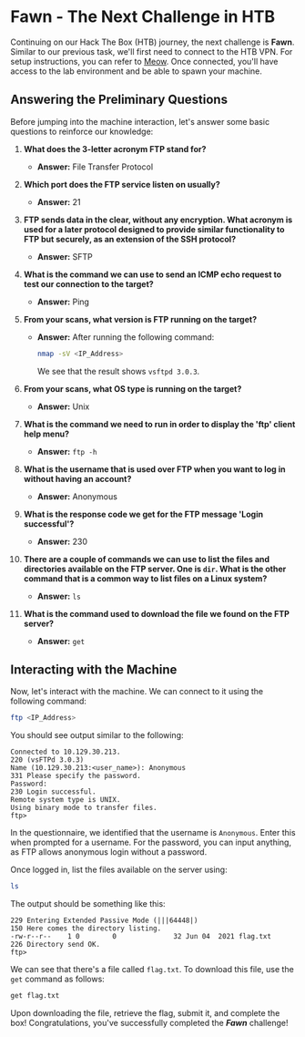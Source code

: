 # Fawn - The Next Challenge in HTB

Continuing on our Hack The Box (HTB) journey, the next challenge is **Fawn**. Similar to our previous task, we'll first need to connect to the HTB VPN. For setup instructions, you can refer to [Meow](Meow.md). Once connected, you'll have access to the lab environment and be able to spawn your machine.

## Answering the Preliminary Questions

Before jumping into the machine interaction, let's answer some basic questions to reinforce our knowledge:

1. **What does the 3-letter acronym FTP stand for?**  
    - **Answer:** File Transfer Protocol

2. **Which port does the FTP service listen on usually?**  
    - **Answer:** 21

3. **FTP sends data in the clear, without any encryption. What acronym is used for a later protocol designed to provide similar functionality to FTP but securely, as an extension of the SSH protocol?**  
    - **Answer:** SFTP

4. **What is the command we can use to send an ICMP echo request to test our connection to the target?**  
    - **Answer:** Ping

5. **From your scans, what version is FTP running on the target?**  
    - **Answer:** After running the following command:
        ```bash
        nmap -sV <IP_Address>
        ```
        We see that the result shows `vsftpd 3.0.3`.

6. **From your scans, what OS type is running on the target?**  
    - **Answer:** Unix

7. **What is the command we need to run in order to display the 'ftp' client help menu?**  
    - **Answer:** `ftp -h`

8. **What is the username that is used over FTP when you want to log in without having an account?**  
    - **Answer:** Anonymous

9. **What is the response code we get for the FTP message 'Login successful'?**  
    - **Answer:** 230

10. **There are a couple of commands we can use to list the files and directories available on the FTP server. One is `dir`. What is the other command that is a common way to list files on a Linux system?**  
    - **Answer:** `ls`

11. **What is the command used to download the file we found on the FTP server?**  
    - **Answer:** `get`

## Interacting with the Machine

Now, let's interact with the machine. We can connect to it using the following command:
```bash
ftp <IP_Address>
```

You should see output similar to the following:
```
Connected to 10.129.30.213.
220 (vsFTPd 3.0.3)
Name (10.129.30.213:<user_name>): Anonymous
331 Please specify the password.
Password: 
230 Login successful.
Remote system type is UNIX.
Using binary mode to transfer files.
ftp>
```
In the questionnaire, we identified that the username is `Anonymous`. Enter this when prompted for a username. For the password, you can input anything, as FTP allows anonymous login without a password.

Once logged in, list the files available on the server using:
```bash
ls
```
The output should be something like this:
```
229 Entering Extended Passive Mode (|||64448|)
150 Here comes the directory listing.
-rw-r--r--    1 0        0              32 Jun 04  2021 flag.txt
226 Directory send OK.
ftp>
```
We can see that there's a file called `flag.txt`. To download this file, use the `get` command as follows:
```bash
get flag.txt
```
Upon downloading the file, retrieve the flag, submit it, and complete the box! Congratulations, you've successfully completed the ***Fawn*** challenge!